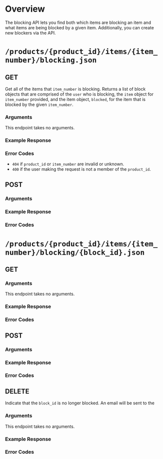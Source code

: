 # Overview

The blocking API lets you find both which items are blocking an item and what items are being blocked by a given item. Additionally, you can create new blockers via the API.

# `/products/{product_id}/items/{item_number}/blocking.json`

## GET

Get all of the items that `item_number` is blocking. Returns a list of block objects that are comprised of the `user` who is blocking, the `item` object for `item_number` provided, and the item object, `blocked`, for the item that is blocked by the given `item_number`.

### Arguments

This endpoint takes no arguments.

### Example Response

### Error Codes

* `404` if `product_id` or `item_number` are invalid or unknown.
* `400` if the user making the request is not a member of the `product_id`.

## POST

### Arguments

### Example Response

### Error Codes

# `/products/{product_id}/items/{item_number}/blocking/{block_id}.json`

## GET

### Arguments

This endpoint takes no arguments.

### Example Response

### Error Codes

## POST

### Arguments

### Example Response

### Error Codes

## DELETE

Indicate that the `block_id` is no longer blocked. An email will be sent to the 

### Arguments

This endpoint takes no arguments.

### Example Response

### Error Codes

